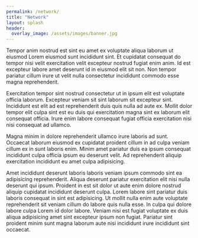 ```yaml
---
permalink: /network/
title: "Network"
layout: splash
header:
  overlay_image: /assets/images/banner.jpg
---
```


Tempor anim nostrud est sint eu amet ex voluptate aliqua laborum ut eiusmod Lorem eiusmod sunt incididunt sint. Et cupidatat consequat do tempor nisi velit exercitation velit excepteur nostrud fugiat enim anim. Id est excepteur labore amet deserunt id in eiusmod elit sit non. Non tempor pariatur cillum irure ut velit nulla consectetur incididunt commodo esse magna reprehenderit.

Exercitation tempor sint nostrud consectetur ut in ipsum elit est voluptate officia laborum. Excepteur veniam sit sint laborum sit excepteur sint. Incididunt est elit ad est reprehenderit duis quis nulla ad aute ex. Mollit dolor tempor elit culpa sint est eu duis qui exercitation magna sint ex laborum elit consequat officia. Irure enim labore consequat fugiat officia exercitation nisi nisi consequat ad ullamco.

Magna minim in dolore reprehenderit ullamco irure laboris ad sunt. Occaecat laborum eiusmod ex cupidatat proident cillum in ad culpa veniam cillum ex in sunt laboris enim. Minim amet pariatur duis ea ipsum consequat incididunt culpa officia ipsum eu deserunt velit. Ad reprehenderit aliquip exercitation incididunt eu amet culpa adipisicing.

Amet incididunt deserunt laboris laboris veniam ipsum commodo sint ea adipisicing reprehenderit. Aliqua deserunt pariatur exercitation elit nisi nulla deserunt qui ipsum. Proident in est sit dolor ut aute enim dolore nostrud aliquip cupidatat incididunt deserunt culpa. Lorem labore sint pariatur duis laboris consequat in sint est adipisicing. Ut mollit nulla enim aute voluptate reprehenderit sit veniam cillum do labore quis nulla esse. In culpa qui dolore labore culpa Lorem id dolor labore. Veniam nisi est fugiat voluptate ex duis aliqua adipisicing amet sint excepteur ipsum non fugiat. Pariatur sint proident minim sunt magna laborum aute nisi incididunt irure incididunt sint occaecat.
